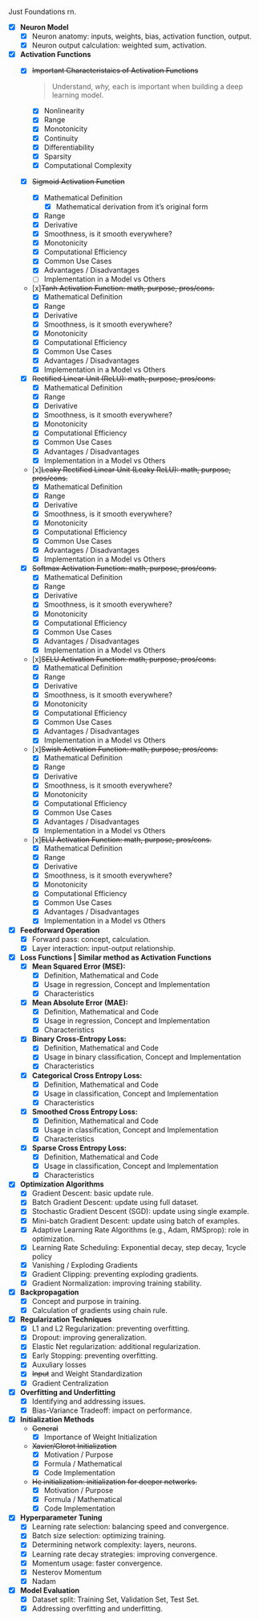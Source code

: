 Just Foundations rn.

- [x]  **Neuron Model**
    - [x]  Neuron anatomy: inputs, weights, bias, activation function, output.
    - [x]  Neuron output calculation: weighted sum, activation.
- [x]  **Activation Functions**
    - [x] ~~Important Characteristaics of Activation Functions~~
        
        > Understand, *why,* each is important when building a deep learning model.
        > 
        - [x]  Nonlinearity
        - [x]  Range
        - [x]  Monotonicity
        - [x]  Continuity
        - [x]  Differentiability
        - [x]  Sparsity
        - [x]  Computational Complexity
    - [x] ~~Sigmoid Activation Function~~
        - [x]  Mathematical Definition
            - [x]  Mathematical derivation from it’s original form
        - [x]  Range
        - [x]  Derivative
        - [x]  Smoothness, is it smooth everywhere?
        - [x]  Monotonicity
        - [x]  Computational Efficiency
        - [x]  Common Use Cases
        - [x]  Advantages / Disadvantages
        - [ ]  Implementation in a Model vs Others
    - [x]~~Tanh Activation Function: math, purpose, pros/cons.~~
        - [x]  Mathematical Definition
        - [x]  Range
        - [x]  Derivative
        - [x]  Smoothness, is it smooth everywhere?
        - [x]  Monotonicity
        - [x]  Computational Efficiency
        - [x]  Common Use Cases
        - [x]  Advantages / Disadvantages
        - [x]  Implementation in a Model vs Others
    - [x] ~~Rectified Linear Unit (ReLU): math, purpose, pros/cons.~~
        - [x]  Mathematical Definition
        - [x]  Range
        - [x]  Derivative
        - [x]  Smoothness, is it smooth everywhere?
        - [x]  Monotonicity
        - [x]  Computational Efficiency
        - [x]  Common Use Cases
        - [x]  Advantages / Disadvantages
        - [x]  Implementation in a Model vs Others
    - [x]~~Leaky Rectified Linear Unit (Leaky ReLU): math, purpose, pros/cons.~~
        - [x]  Mathematical Definition
        - [x]  Range
        - [x]  Derivative
        - [x]  Smoothness, is it smooth everywhere?
        - [x]  Monotonicity
        - [x]  Computational Efficiency
        - [x]  Common Use Cases
        - [x]  Advantages / Disadvantages
        - [x]  Implementation in a Model vs Others
    - [x] ~~Softmax Activation Function: math, purpose, pros/cons.~~
        - [x]  Mathematical Definition
        - [x]  Range
        - [x]  Derivative
        - [x]  Smoothness, is it smooth everywhere?
        - [x]  Monotonicity
        - [x]  Computational Efficiency
        - [x]  Common Use Cases
        - [x]  Advantages / Disadvantages
        - [x]  Implementation in a Model vs Others
    - [x]~~SELU Activation Function: math, purpose, pros/cons.~~
        - [x]  Mathematical Definition
        - [x]  Range
        - [x]  Derivative
        - [x]  Smoothness, is it smooth everywhere?
        - [x]  Monotonicity
        - [x]  Computational Efficiency
        - [x]  Common Use Cases
        - [x]  Advantages / Disadvantages
        - [x]  Implementation in a Model vs Others
    - [x]~~Swish Activation Function: math, purpose, pros/cons.~~
        - [x]  Mathematical Definition
        - [x]  Range
        - [x]  Derivative
        - [x]  Smoothness, is it smooth everywhere?
        - [x]  Monotonicity
        - [x]  Computational Efficiency
        - [x]  Common Use Cases
        - [x]  Advantages / Disadvantages
        - [x]  Implementation in a Model vs Others
    - [x]~~ELU Activation Function: math, purpose, pros/cons.~~
        - [x]  Mathematical Definition
        - [x]  Range
        - [x]  Derivative
        - [x]  Smoothness, is it smooth everywhere?
        - [x]  Monotonicity
        - [x]  Computational Efficiency
        - [x]  Common Use Cases
        - [x]  Advantages / Disadvantages
        - [x]  Implementation in a Model vs Others
- [x]  **Feedforward Operation**
    - [x]  Forward pass: concept, calculation.
    - [x]  Layer interaction: input-output relationship.
- [x]  **Loss Functions | Similar method as Activation Functions**
    - [x]  **Mean Squared Error (MSE):**
        - [x]  Definition, Mathematical and Code
        - [x]  Usage in regression, Concept and Implementation
        - [x]  Characteristics
    - [x]  **Mean Absolute Error (MAE):**
        - [x]  Definition, Mathematical and Code
        - [x]  Usage in regression, Concept and Implementation
        - [x]  Characteristics
    - [x]  **Binary Cross-Entropy Loss:**
        - [x]  Definition, Mathematical and Code
        - [x]  Usage in binary classification, Concept and Implementation
        - [x]  Characteristics
    - [x]  **Categorical Cross Entropy Loss:**
        - [x]  Definition, Mathematical and Code
        - [x]  Usage in classification, Concept and Implementation
        - [x]  Characteristics
    - [x]  **Smoothed Cross Entropy Loss:**
        - [x]  Definition, Mathematical and Code
        - [x]  Usage in classification, Concept and Implementation
        - [x]  Characteristics
    - [x]  **Sparse Cross Entropy Loss:**
        - [x]  Definition, Mathematical and Code
        - [x]  Usage in classification, Concept and Implementation
        - [x]  Characteristics
- [x]  **Optimization Algorithms**
    - [x]  Gradient Descent: basic update rule.
    - [x]  Batch Gradient Descent: update using full dataset.
    - [x]  Stochastic Gradient Descent (SGD): update using single example.
    - [x]  Mini-batch Gradient Descent: update using batch of examples.
    - [x]  Adaptive Learning Rate Algorithms (e.g., Adam, RMSprop): role in optimization.
    - [x]  Learning Rate Scheduling: Exponential decay, step decay, 1cycle policy
    - [x]  Vanishing / Exploding Gradients
    - [x]  Gradient Clipping: preventing exploding gradients.
    - [x]  Gradient Normalization: improving training stability.
- [x]  **Backpropagation**
    - [x]  Concept and purpose in training.
    - [x]  Calculation of gradients using chain rule.
- [x]  **Regularization Techniques**
    - [x]  L1 and L2 Regularization: preventing overfitting.
    - [x]  Dropout: improving generalization.
    - [x]  Elastic Net regularization: additional regularization.
    - [x]  Early Stopping: preventing overfitting.
    - [x]  Auxuliary losses
    - [x]  ~~Input~~ and Weight Standardization
    - [x]  Gradient Centralization
- [x]  **Overfitting and Underfitting**
    - [x]  Identifying and addressing issues.
    - [x]  Bias-Variance Tradeoff: impact on performance.
- [x]  **Initialization Methods**
    - ~~General~~
        - [x]  Importance of Weight Initialization
    - ~~Xavier/Glorot Initialization~~
        - [x]  Motivation / Purpose
        - [x]  Formula / Mathematical
        - [x]  Code Implementation
    - ~~He initialization: initialization for deeper networks.~~
        - [x]  Motivation / Purpose
        - [x]  Formula / Mathematical
        - [x]  Code Implementation
- [x]  **Hyperparameter Tuning**
    - [x]  Learning rate selection: balancing speed and convergence.
    - [x]  Batch size selection: optimizing training.
    - [x]  Determining network complexity: layers, neurons.
    - [x]  Learning rate decay strategies: improving convergence.
    - [x]  Momentum usage: faster convergence.
    - [x]  Nesterov Momentum
    - [x]  Nadam
- [x]  **Model Evaluation**
    - [x]  Dataset split: Training Set, Validation Set, Test Set.
    - [x]  Addressing overfitting and underfitting.
